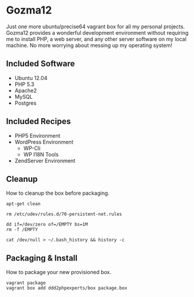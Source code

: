Gozma12
=======

Just one more ubuntu/precise64 vagrant box for all my personal projects. Gozma12 provides a wonderful development environment without requiring me to install PHP, a web server, and any other server software on my local machine. No more worrying about messing up my operating system!

Included Software
-----------------

* Ubuntu 12.04
* PHP 5.3
* Apache2
* MySQL
* Postgres

Included Recipes
----------------

* PHP5 Environment
* WordPress Environment
  * WP-Cli
  * WP I18N Tools
* ZendServer Environment

Cleanup
-------

How to cleanup the box before packaging.

    apt-get clean
    
    rm /etc/udev/rules.d/70-persistent-net.rules

    dd if=/dev/zero of=/EMPTY bs=1M
    rm -f /EMPTY

    cat /dev/null > ~/.bash_history && history -c
    

Packaging & Install
-------------------

How to package your new provisioned box.

    vagrant package
    vagrant box add ddd2phpexperts/box package.box
